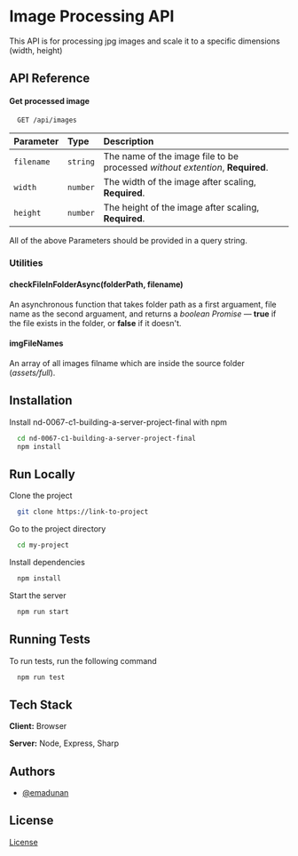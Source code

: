 # Image Processing API

This API is for processing jpg images and scale it to a specific dimensions (width, height)

## API Reference

#### Get processed image

```http
  GET /api/images
```

| Parameter  | Type     | Description               |
| :--------- | :------- | :------------------------ |
| `filename` | `string` | The name of the image file to be processed *without extention*, **Required**.             |
| `width`    | `number` | The width of the image after scaling, **Required**.|
| `height`   | `number` | The height of the image after scaling, **Required**.|

All of the above Parameters should be provided in a query string.

### Utilities

#### checkFileInFolderAsync(folderPath, filename)

An asynchronous function that takes folder path as a first arguament, file name as the second arguament, and returns a *boolean Promise* — **true** if the file exists in the folder, or **false** if it doesn't.

#### imgFileNames

An array of all images filname which are inside the source folder (*assets/full*).


## Installation

Install nd-0067-c1-building-a-server-project-final with npm

```bash
  cd nd-0067-c1-building-a-server-project-final
  npm install
```
    
## Run Locally

Clone the project

```bash
  git clone https://link-to-project
```

Go to the project directory

```bash
  cd my-project
```

Install dependencies

```bash
  npm install
```

Start the server

```bash
  npm run start
```


## Running Tests

To run tests, run the following command

```bash
  npm run test
```


## Tech Stack

**Client:** Browser

**Server:** Node, Express, Sharp


## Authors

- [@emadunan](https://github.com/emadunan)

## License

[License](LICENSE.txt)

